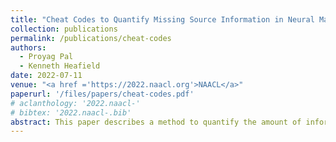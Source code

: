 ```yaml
---
title: "Cheat Codes to Quantify Missing Source Information in Neural Machine Translation"
collection: publications
permalink: /publications/cheat-codes
authors:
  - Proyag Pal
  - Kenneth Heafield
date: 2022-07-11
venue: "<a href ='https://2022.naacl.org'>NAACL</a>"
paperurl: '/files/papers/cheat-codes.pdf'
# aclanthology: '2022.naacl-'
# bibtex: '2022.naacl-.bib'
abstract: This paper describes a method to quantify the amount of information <i>H(t|s)</i> added by the target sentence <i>t</i> that is not present in the source <i>s</i> in a neural machine translation system. We do this by providing the model the target sentence in a highly compressed form (a "cheat code"), and exploring the effect of the size of the cheat code. We find that the model is able to capture extra information from just a single float representation of the target and nearly reproduces the target with two 32-bit floats per target token.
---
```

